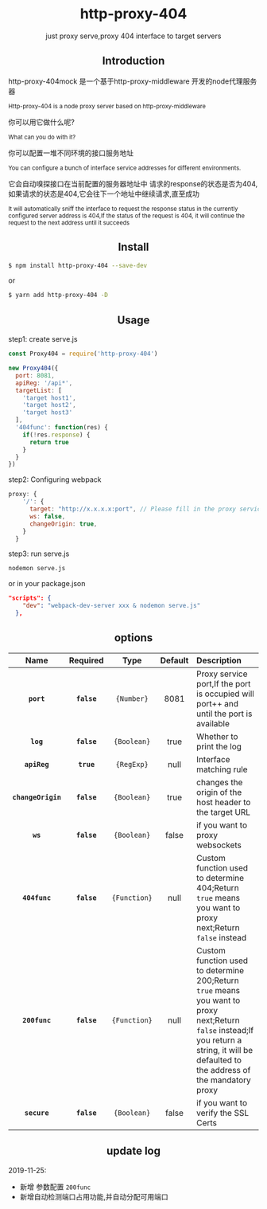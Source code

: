 <div align="center">
  <h1>http-proxy-404</h1>
  <p>just proxy serve,proxy 404 interface to target servers</p>
</div>

<h2 align="center">Introduction</h2>

http-proxy-404mock 是一个基于http-proxy-middleware 开发的node代理服务器

<small>Http-proxy-404 is a node proxy server based on http-proxy-middleware</small>

你可以用它做什么呢?

<small>What can you do with it?</small>

你可以配置一堆不同环境的接口服务地址

<small>You can configure a bunch of interface service addresses for different environments.</small>

它会自动嗅探接口在当前配置的服务器地址中 请求的response的状态是否为404,如果请求的状态是404,它会往下一个地址中继续请求,直至成功

<small>It will automatically sniff the interface to request the response status in the currently configured server address is 404,If the status of the request is 404, it will continue the request to the next address until it succeeds</small>

<h2 align="center">Install</h2>



```bash
$ npm install http-proxy-404 --save-dev
```
or

```bash
$ yarn add http-proxy-404 -D
```

<h2 align="center">Usage</h2>

step1: create serve.js

```js
const Proxy404 = require('http-proxy-404')

new Proxy404({
  port: 8081,
  apiReg: '/api*',
  targetList: [
    'target host1',
    'target host2',
    'target host3'
  ],
  '404func': function(res) {
    if(!res.response) {
      return true
    }
  }
})
```

step2: Configuring webpack

```js
proxy: {
    '/': {
      target: "http://x.x.x.x:port", // Please fill in the proxy service address output by http-proxy-404
      ws: false,
      changeOrigin: true,
    }
  }
```

step3: run serve.js

```bash
nodemon serve.js
```

or in your package.json

```json
"scripts": {
    "dev": "webpack-dev-server xxx & nodemon serve.js"
  },
```

<h2 align="center">options</h2>

|Name|Required|Type|Default|Description|
|:--:|:--:|:--:|:-----:|:----------|
|**`port`**|**`false`**|`{Number}`| 8081 | Proxy service port,If the port is occupied will port++ and until the port is available|
|**`log`**|**`false`**|`{Boolean}`|true|Whether to print the log|
|**`apiReg`**|**`true`**|`{RegExp}`|null|Interface matching rule|
|**`changeOrigin`**|**`false`**|`{Boolean}`|true| changes the origin of the host header to the target URL|
|**`ws`**|**`false`**|`{Boolean}`|false|if you want to proxy websockets|
|**`404func`**|**`false`**|`{Function}`|null|Custom function used to determine 404;Return `true` means you want to proxy next;Return `false` instead|
|**`200func`**|**`false`**|`{Function}`|null|Custom function used to determine 200;Return `true` means you want to proxy next;Return `false` instead;If you return a string, it will be defaulted to the address of the mandatory proxy|
|**`secure`**|**`false`**|`{Boolean}`|false|if you want to verify the SSL Certs|


<h2 align="center">update log</h2>

2019-11-25:
- 新增 参数配置 `200func`
- 新增自动检测端口占用功能,并自动分配可用端口